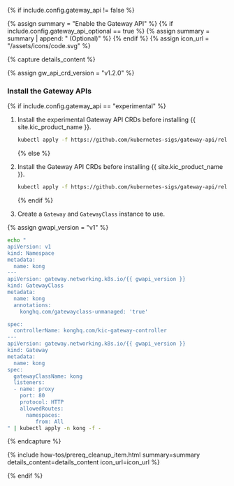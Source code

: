 {% if include.config.gateway_api != false %}

{% assign summary = "Enable the Gateway API" %}
{% if include.config.gateway_api_optional == true %}
{% assign summary = summary | append: " (Optional)" %}
{% endif %}
{% assign icon_url = "/assets/icons/code.svg" %}

{% capture details_content %}

{% assign gw_api_crd_version = "v1.2.0" %}

### Install the Gateway APIs

{% if include.config.gateway_api == "experimental" %}

1. Install the experimental Gateway API CRDs before installing {{ site.kic_product_name }}.

   ```bash
   kubectl apply -f https://github.com/kubernetes-sigs/gateway-api/releases/download/{{ gw_api_crd_version}}/experimental-install.yaml
   ```

   {% else %}

1. Install the Gateway API CRDs before installing {{ site.kic_product_name }}.

   <!-- kubectl apply -f https://github.com/kubernetes-sigs/gateway-api/releases/download/{{ gw_api_crd_version}}/standard-install.yaml -->

   ```bash
   kubectl apply -f https://github.com/kubernetes-sigs/gateway-api/releases/download/{{ gw_api_crd_version}}/standard-install.yaml
   ```

   {% endif %}

1. Create a `Gateway` and `GatewayClass` instance to use.

{% assign gwapi_version = "v1" %}

```bash
echo "
apiVersion: v1
kind: Namespace
metadata:
  name: kong
---
apiVersion: gateway.networking.k8s.io/{{ gwapi_version }}
kind: GatewayClass
metadata:
  name: kong
  annotations:
    konghq.com/gatewayclass-unmanaged: 'true'

spec:
  controllerName: konghq.com/kic-gateway-controller
---
apiVersion: gateway.networking.k8s.io/{{ gwapi_version }}
kind: Gateway
metadata:
  name: kong
spec:
  gatewayClassName: kong
  listeners:
  - name: proxy
    port: 80
    protocol: HTTP
    allowedRoutes:
      namespaces:
         from: All
" | kubectl apply -n kong -f -
```

{% endcapture %}

{% include how-tos/prereq_cleanup_item.html summary=summary details_content=details_content icon_url=icon_url %}

{% endif %}
